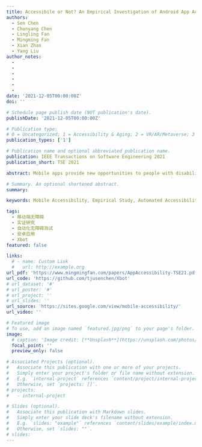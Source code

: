 ```yaml
---
title: Accessibile or Not? An Empirical Investigation of Android App Accessibility
authors:
  - Sen Chen
  - Chunyang Chen
  - Lingling Fan
  - Mingming Fan
  - Xian Zhan 
  - Yang Liu
author_notes:
  - 
  - 
  -
  -
  -
  -
date: '2021-12-05T00:00:00Z'
doi: ''

# Schedule page publish date (NOT publication's date).
publishDate: '2021-12-05T00:00:00Z'

# Publication type: 
# 0 = Uncategorized; 1 = Accessibility & Aging; 2 = VR/AR/Metaverse; 3 = Human-AI Collaboration; 4 = UX Methodology; 5 = Social Computing; 6 = Sensing; 
publication_types: ['1']

# Publication name and optional abbreviated publication name.
publication: IEEE Transactions on Software Engineering 2021
publication_short: TSE 2021

abstract: Mobile apps provide new opportunities to people with disabilities to act independently in the world. Following the law of theUS, EU, mobile OS vendors such as Google and Apple have included accessibility features in their mobile systems and provide a set of guidelines and toolsets for ensuring mobile app accessibility. Motivated by this trend, researchers have conducted empirical studies by using the inaccessibility issue rate of each page (i.e., screen level) to represent the characteristics of mobile app accessibility. However, there still lacks an empirical investigation directly focusing on the issues themselves (i.e., issue level) to unveil more fine-grained findings, due to the lack of an effective issue detection method and a relatively comprehensive dataset of issues. To fill in this literature gap, we first propose an automated app page exploration tool, named Xbot, to facilitate app accessibility testing and automatically collect accessibility issues by leveraging the instrumentation technique and static program analysis. Owing to the relatively high activity coverage (around 80%) achieved by Xbot when exploring apps, Xbot achieves better performance on accessibility issue collection than existing testing tools such as Google Monkey. With Xbot, we are able to collect a relatively comprehensive accessibility issue dataset and finally collect 86,767 issues from 2,270 unique apps including both closed-source and open-source apps, based on which we further carry out an empirical study from the perspective of accessibility issues themselves to investigate novel characteristics of accessibility issues. Specifically, we extensively investigate these issues by checking 1) the overall severity of issues with multiple criteria, 2) the in-depth relation between issue types and app categories, GUI component types, 3) the frequent issue patterns quantitatively, and 4) the fixing status of accessibility issues. Finally, we highlight some insights to the community and hope to raise the attention to maintaining mobile app accessibility for users especially the elderly and disabled.

# Summary. An optional shortened abstract.
summary:

keywords: Mobile Accessibility, Empirical Study, Automated Accessibility Testing, Android App, Xbot

tags:
  - 移动端无障碍
  - 实证研究
  - 自动化无障碍测试
  - 安卓应用
  - Xbot
featured: false

links:
  # - name: Custom Link
  #   url: http://example.org
url_pdf: 'https://www.mingmingfan.com/papers/AppAccessibility-TSE21.pdf'
url_code: 'https://github.com/tjusenchen/Xbot'
# url_dataset: '#'
# url_poster: '#'
# url_project: ''
# url_slides: ''
url_source: 'https://sites.google.com/view/mobile-accessibility/'
url_video: ''

# Featured image
# To use, add an image named `featured.jpg/png` to your page's folder.
image:
  # caption: 'Image credit: [**Unsplash**](https://unsplash.com/photos/pLCdAaMFLTE)'
  focal_point: ''
  preview_only: false

# Associated Projects (optional).
#   Associate this publication with one or more of your projects.
#   Simply enter your project's folder or file name without extension.
#   E.g. `internal-project` references `content/project/internal-project/index.md`.
#   Otherwise, set `projects: []`.
# projects:
#   - internal-project

# Slides (optional).
#   Associate this publication with Markdown slides.
#   Simply enter your slide deck's filename without extension.
#   E.g. `slides: "example"` references `content/slides/example/index.md`.
#   Otherwise, set `slides: ""`.
# slides:
---
```


<!-- {{< youtube f9lO9tin4tw >}} -->


